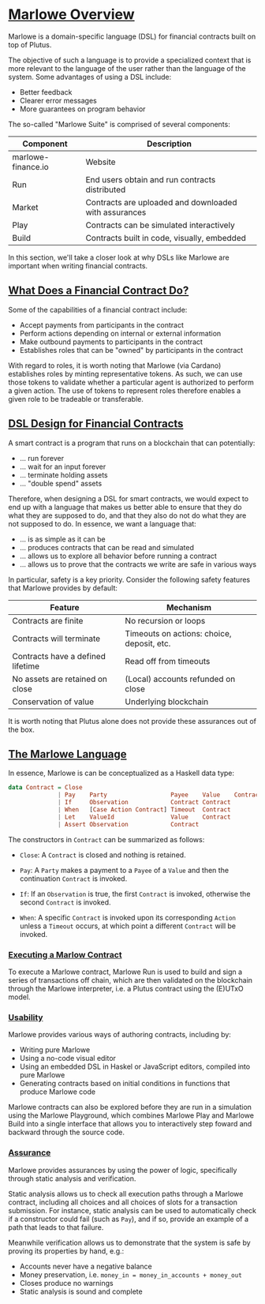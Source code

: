 # [Marlowe Overview](https://youtu.be/H1WPL01qWCc?t=135)

Marlowe is a domain-specific language (DSL) for financial contracts built on top of Plutus.

The objective of such a language is to provide a specialized context that is more relevant to the language of the user rather than the language of the system. Some advantages of using a DSL include:

- Better feedback
- Clearer error messages
- More guarantees on program behavior

The so-called "Marlowe Suite" is comprised of several components:

| Component          | Description                                           |
| ------------------ | ----------------------------------------------------- |
| marlowe-finance.io | Website                                               |
| Run                | End users obtain and run contracts distributed        |
| Market             | Contracts are uploaded and downloaded with assurances |
| Play               | Contracts can be simulated interactively              |
| Build              | Contracts built in code, visually, embedded           |


In this section, we'll take a closer look at why DSLs like Marlowe are important when writing financial contracts.

## [What Does a Financial Contract Do?](https://youtu.be/H1WPL01qWCc?t=296)

Some of the capabilities of a financial contract include:

- Accept payments from participants in the contract
- Perform actions depending on internal or external information
- Make outbound payments to participants in the contract
- Establishes roles that can be "owned" by participants in the contract

With regard to roles, it is worth noting that Marlowe (via Cardano) establishes roles by minting representative tokens. As such, we can use those tokens to validate whether a particular agent is authorized to perform a given action. The use of tokens to represent roles therefore enables a given role to be tradeable or transferable.

## [DSL Design for Financial Contracts](https://youtu.be/H1WPL01qWCc?t=466)

A smart contract is a program that runs on a blockchain that can potentially:

- ... run forever
- ... wait for an input forever
- ... terminate holding assets
- ... "double spend" assets

Therefore, when designing a DSL for smart contracts, we would expect to end up with a language that makes us better able to ensure that they do what they are supposed to do, and that they also do not do what they are not supposed to do. In essence, we want a language that:

- ... is as simple as it can be
- ... produces contracts that can be read and simulated
- ... allows us to explore all behavior before running a contract
- ... allows us to prove that the contracts we write are safe in various ways

In particular, safety is a key priority. Consider the following safety features that Marlowe provides by default:

| Feature                           | Mechanism                                  |
| --------------------------------- | ------------------------------------------ |
| Contracts are finite              | No recursion or loops                      |
| Contracts will terminate          | Timeouts on actions: choice, deposit, etc. |
| Contracts have a defined lifetime | Read off from timeouts                     |
| No assets are retained on close   | (Local) accounts refunded on close         |
| Conservation of value             | Underlying blockchain                      |

It is worth noting that Plutus alone does not provide these assurances out of the box.

## [The Marlowe Language](https://youtu.be/H1WPL01qWCc?t=710)

In essence, Marlowe is can be conceptualized as a Haskell data type:

```haskell
data Contract = Close
              | Pay    Party                  Payee    Value    Contract
              | If     Observation            Contract Contract
              | When   [Case Action Contract] Timeout  Contract
              | Let    ValueId                Value    Contract
              | Assert Observation            Contract
```

The constructors in `Contract` can be summarized as follows:

- `Close`: A `Contract` is closed and nothing is retained.

- `Pay`: A `Party` makes a payment to a `Payee` of a `Value` and then the continuation `Contract` is invoked.

- `If`: If an `Observation` is true, the first `Contract` is invoked, otherwise the second `Contract` is invoked.

- `When`: A specific `Contract` is invoked upon its corresponding `Action` unless a `Timeout` occurs, at which point a different `Contract` will be invoked.

### [Executing a Marlow Contract](https://youtu.be/H1WPL01qWCc?t=1392)

To execute a Marlowe contract, Marlowe Run is used to build and sign a series of transactions off chain, which are then validated on the blockchain through the Marlowe interpreter, i.e. a Plutus contract using the (E)UTxO model.

### [Usability](https://youtu.be/H1WPL01qWCc?t=1944)

Marlowe provides various ways of authoring contracts, including by:

- Writing pure Marlowe
- Using a no-code visual editor
- Using an embedded DSL in Haskel or JavaScript editors, compiled into pure Marlowe
- Generating contracts based on initial conditions in functions that produce Marlowe code

Marlowe contracts can also be explored before they are run in a simulation using the Marlowe Playground, which combines Marlowe Play and Marlowe Build into a single interface that allows you to interactively step foward and backward through the source code.

### [Assurance](https://youtu.be/H1WPL01qWCc?t=2220)

Marlowe provides assurances by using the power of logic, specifically through static analysis and verification.

Static analysis allows us to check all execution paths through a Marlowe contract, including all choices and all choices of slots for a transaction submission. For instance, static analysis can be used to automatically check if a constructor could fail (such as `Pay`), and if so, provide an example of a path that leads to that failure.


Meanwhile verification allows us to demonstrate that the system is safe by proving its properties by hand, e.g.:

- Accounts never have a negative balance
- Money preservation, i.e. `money_in = money_in_accounts + money_out`
- Closes produce no warnings
- Static analysis is sound and complete
